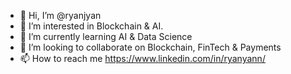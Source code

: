 - 👋 Hi, I’m @ryanjyan
- 👀 I’m interested in Blockchain & AI.
- 🌱 I’m currently learning AI & Data Science
- 💞️ I’m looking to collaborate on Blockchain, FinTech & Payments
- 📫 How to reach me https://www.linkedin.com/in/ryanyann/
<!---
ryanjyan/ryanjyan is a ✨ special ✨ repository because its `README.md` (this file) appears on your GitHub profile.
You can click the Preview link to take a look at your changes.
--->
